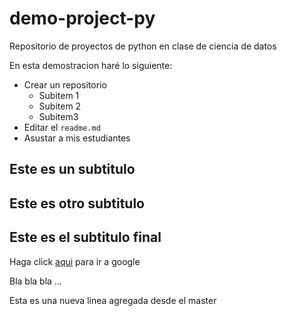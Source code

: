 ﻿# demo-project-py
Repositorio de proyectos de python en clase de ciencia de datos

En esta demostracion haré lo siguiente:

* Crear un repositorio
  - Subitem 1
  - Subitem 2
  - Subitem3
* Editar el `readme.md`
* Asustar a mis estudiantes

## Este es un subtitulo

## Este es otro subtitulo

## Este es el subtitulo final

Haga click [aqui](www.google.com) para ir a google


Bla bla bla ...

Esta es una nueva linea agregada desde el master
